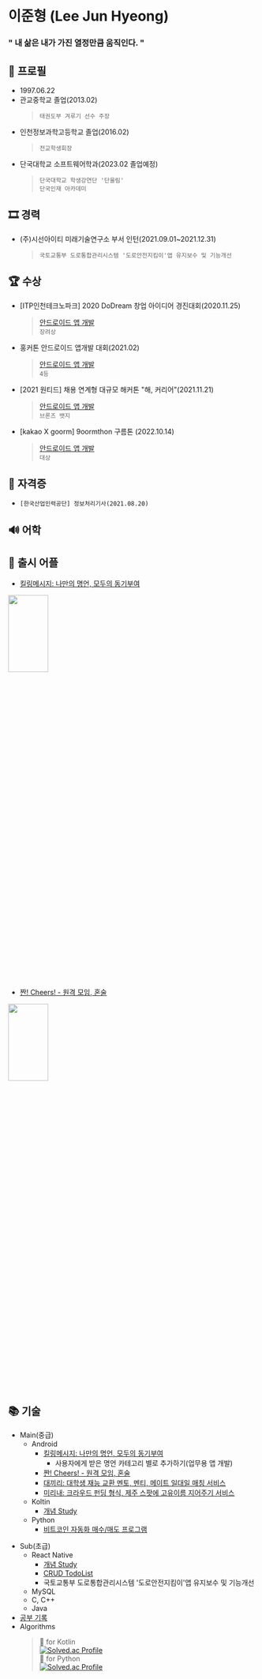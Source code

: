 # 이준형 (Lee Jun Hyeong)  
### " 내 삶은 내가 가진 열정만큼 움직인다. "  
  
## 👦 프로필
- 1997.06.22  
- 관교중학교 졸업(2013.02)
  > `태권도부 겨루기 선수 주장`
- 인천정보과학고등학교 졸업(2016.02)
  > `전교학생회장`
- 단국대학교 소프트웨어학과(2023.02 졸업예정)  
  > `단국대학교 학생강연단 '단울림'`  
  > `단국인재 아카데미`

## 🎞 경력  
- (주)시선아이티 미래기술연구소 부서 인턴(2021.09.01~2021.12.31)  
  > `국토교통부 도로통합관리시스템 '도로안전지킴이'앱 유지보수 및 기능개선`

## 🏆 수상
- [ITP인천테크노파크] 2020 DoDream 창업 아이디어 경진대회(2020.11.25)  
  > [안드로이드 앱 개발](https://github.com/lijunhyeong/Killing-Message)  
  > `장려상`
- 홍커톤 안드로이드 앱개발 대회(2021.02)  
  > [안드로이드 앱 개발](https://github.com/lijunhyeong/Cheers)  
  > `4등`  
- [2021 원티드] 채용 연계형 대규모 해커톤 "해, 커리어"(2021.11.21)  
  > [안드로이드 앱 개발](https://github.com/lijunhyeong/Daekiri)  
  > `브론즈 뱃지`  
- [kakao X goorm] 9oormthon 구름톤 (2022.10.14)
  > [안드로이드 앱 개발](https://github.com/TeamMirinae/Mirinae_Android)  
  > `대상`

## 📑 자격증
- `[한국산업인력공단] 정보처리기사(2021.08.20)`

## 🔊 어학


## 🚀 출시 어플
- [킬링메시지: 나만의 명언, 모두의 동기부여](https://github.com/lijunhyeong/Killing-Message)  
<img src="https://user-images.githubusercontent.com/72978589/166099504-6e02dfb5-7909-4a84-a3e1-1efdd3125ca5.png" width="40%" height="20%">  

- [짠! Cheers! - 원격 모임, 혼술](https://github.com/lijunhyeong/Cheers)   
<img src="https://user-images.githubusercontent.com/72978589/166099039-83589fc9-0b49-44b9-85e0-0e5d3b49a59d.png" width="40%" height="20%">  

## 📚 기술  
* Main(중급)  
  * Android  
    * [킬링메시지: 나만의 명언, 모두의 동기부여](https://github.com/lijunhyeong/Killing-Message)  
      * 사용자에게 받은 명언 카테고리 별로 추가하기(업무용 앱 개발)
    * [짠! Cheers! - 원격 모임, 혼술](https://github.com/lijunhyeong/Cheers)   
    * [대끼리: 대학생 재능 교환 멘토, 멘티, 메이트 일대일 매칭 서비스](https://github.com/lijunhyeong/Daekiri)
    * [미리내: 크라우드 펀딩 형식, 제주 스팟에 고유이름 지어주기 서비스](https://github.com/TeamMirinae/Mirinae_Android)
  * Koltin  
    * [개념 Study](https://blog.naver.com/lijunhyeong/222851597404)
  * Python  
    * [비트코인 자동화 매수/매도 프로그램](https://github.com/lijunhyeong/BitCoinAutoTrade)
- Sub(초급)  
  * React Native  
    * [개념 Study](https://blog.naver.com/lijunhyeong/222531412609)  
    * [CRUD TodoList](https://github.com/lijunhyeong/TodoList)
    * 국토교통부 도로통합관리시스템 '도로안전지킴이'앱 유지보수 및 기능개선
  * MySQL  
  * C, C++  
  * Java 
- [공부 기록](https://github.com/lijunhyeong/Study)  
- Algorithms
  > 🥇 for Kotlin  
[![Solved.ac Profile](http://mazassumnida.wtf/api/v2/generate_badge?boj=daba44)](https://solved.ac/daba44/)  
  > 🥈 for Python  
[![Solved.ac Profile](http://mazassumnida.wtf/api/v2/generate_badge?boj=lijunhyeong)](https://solved.ac/lijunhyeong/)  


